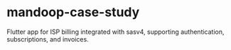 # mandoop-case-study
Flutter app for ISP billing integrated with sasv4, supporting authentication, subscriptions, and invoices.
